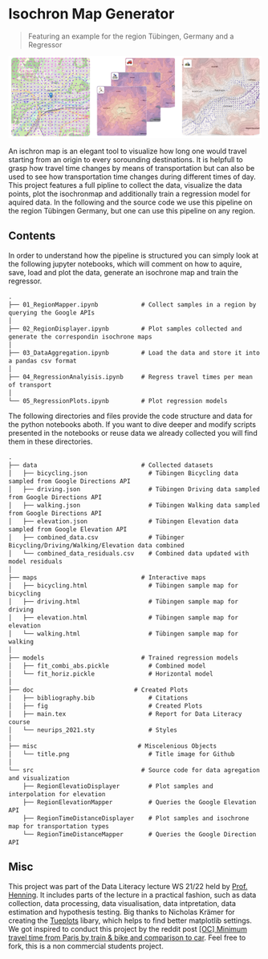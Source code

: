 # Isochron Map Generator

> Featuring an example for the region Tübingen, Germany and a Regressor

![](misc/title.png)

An ischron map is an elegant tool to visualize how long one would travel starting from an origin to every sorounding destinations.
It is helpfull to grasp how travel time changes by means of transportation but can also be used to see how transportation time changes during different times of day.
This project features a full pipline to collect the data, visualize the data points, plot the isochronmap and additionally train a regression model for aquired data.
In the following and the source code we use this pipeline on the region Tübingen Germany, but one can use this pipeline on any region.

## Contents

In order to understand how the pipeline is structured you can simply look at the following jupyter notebooks, which will comment on how to aquire, save, load and plot the data, generate an isochrone map and train the regressor.

```
.
├── 01_RegionMapper.ipynb            # Collect samples in a region by querying the Google APIs
│
├── 02_RegionDisplayer.ipynb         # Plot samples collected and generate the correspondin isochrone maps
│
├── 03_DataAggregation.ipynb         # Load the data and store it into a pandas csv format
│
├── 04_RegressionAnalyisis.ipynb     # Regress travel times per mean of transport
│
└── 05_RegressionPlots.ipynb         # Plot regression models
```

The following directories and files provide the code structure and data for the python notebooks aboth. If you want to dive deeper and modify scripts presented in the notebooks or reuse data we already collected you will find them in these directories.

```
.
├── data                             # Collected datasets
│   ├── bicycling.json                 # Tübingen Bicycling data sampled from Google Directions API
│   ├── driving.json                   # Tübingen Driving data sampled from Google Directions API
│   ├── walking.json                   # Tübingen Walking data sampled from Google Directions API
│   ├── elevation.json                 # Tübingen Elevation data sampled from Google Elevation API
│   ├── combined_data.csv              # Tübinger Bicycling/Driving/Walking/Elevation data combined
│   └── combined_data_residuals.csv    # Combined data updated with model residuals
│
├── maps                             # Interactive maps
│   ├── bicycling.html                 # Tübingen sample map for bicycling
│   ├── driving.html                   # Tübingen sample map for driving
│   ├── elevation.html                 # Tübingen sample map for elevation
│   └── walking.html                   # Tübingen sample map for walking
│
├── models                           # Trained regression models
│   ├── fit_combi_abs.pickle           # Combined model
│   └── fit_horiz.pickle               # Horizontal model
│
├── doc                            # Created Plots
│   ├── bibliography.bib               # Citations
│   ├── fig              			   # Created Plots
│   ├── main.tex          			   # Report for Data Literacy course
│   └── neurips_2021.sty               # Styles
│
├── misc                            # Miscelenious Objects
│   └── title.png             		   # Title image for Github
│
└── src                              # Source code for data agregation and visualization
    ├── RegionElevatioDisplayer        # Plot samples and interpolation for elevation
    ├── RegionElevationMapper          # Queries the Google Elevation API
    ├── RegionTimeDistanceDisplayer    # Plot samples and isochrone map for transportation types
    └── RegionTimeDistanceMapper       # Queries the Google Direction API
```

## Misc

This project was part of the Data Literacy lecture WS 21/22 held by [Prof. Henning][prof].
It includes parts of the lecture in a practical fashion, such as data collection, data processing, data visualisation, data intpretation, data estimation and hypothesis testing.
Big thanks to Nicholas Krämer for creating the [Tueplots][tueplots] libary, which helps to find better matplotlib settings. We got inspired to conduct this project by the reddit post [[OC] Minimum travel time from Paris by train & bike and comparison to car][reddit]. Feel free to fork, this is a non commercial students project.

<!-- Markdown link & img dfn's -->

[prof]: https://uni-tuebingen.de/fakultaeten/mathematisch-naturwissenschaftliche-fakultaet/fachbereiche/informatik/lehrstuehle/methoden-des-maschinellen-lernens/personen/philipp-hennig/
[tueplots]: https://github.com/pnkraemer/tueplots
[reddit]: https://www.reddit.com/r/dataisbeautiful/comments/q7weml/oc_minimum_travel_time_from_paris_by_train_bike/hglcwjo/
